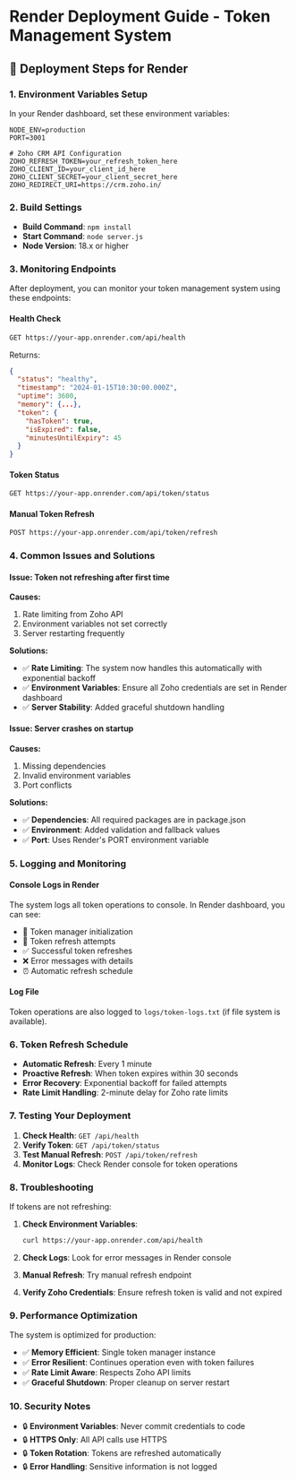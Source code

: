 # Render Deployment Guide - Token Management System

## 🚀 Deployment Steps for Render

### 1. Environment Variables Setup

In your Render dashboard, set these environment variables:

```env
NODE_ENV=production
PORT=3001

# Zoho CRM API Configuration
ZOHO_REFRESH_TOKEN=your_refresh_token_here
ZOHO_CLIENT_ID=your_client_id_here
ZOHO_CLIENT_SECRET=your_client_secret_here
ZOHO_REDIRECT_URI=https://crm.zoho.in/
```

### 2. Build Settings

- **Build Command**: `npm install`
- **Start Command**: `node server.js`
- **Node Version**: 18.x or higher

### 3. Monitoring Endpoints

After deployment, you can monitor your token management system using these endpoints:

#### Health Check

```bash
GET https://your-app.onrender.com/api/health
```

Returns:

```json
{
  "status": "healthy",
  "timestamp": "2024-01-15T10:30:00.000Z",
  "uptime": 3600,
  "memory": {...},
  "token": {
    "hasToken": true,
    "isExpired": false,
    "minutesUntilExpiry": 45
  }
}
```

#### Token Status

```bash
GET https://your-app.onrender.com/api/token/status
```

#### Manual Token Refresh

```bash
POST https://your-app.onrender.com/api/token/refresh
```

### 4. Common Issues and Solutions

#### Issue: Token not refreshing after first time

**Causes:**

1. Rate limiting from Zoho API
2. Environment variables not set correctly
3. Server restarting frequently

**Solutions:**

- ✅ **Rate Limiting**: The system now handles this automatically with exponential backoff
- ✅ **Environment Variables**: Ensure all Zoho credentials are set in Render dashboard
- ✅ **Server Stability**: Added graceful shutdown handling

#### Issue: Server crashes on startup

**Causes:**

1. Missing dependencies
2. Invalid environment variables
3. Port conflicts

**Solutions:**

- ✅ **Dependencies**: All required packages are in package.json
- ✅ **Environment**: Added validation and fallback values
- ✅ **Port**: Uses Render's PORT environment variable

### 5. Logging and Monitoring

#### Console Logs in Render

The system logs all token operations to console. In Render dashboard, you can see:

- 🚀 Token manager initialization
- 🔄 Token refresh attempts
- ✅ Successful token refreshes
- ❌ Error messages with details
- ⏰ Automatic refresh schedule

#### Log File

Token operations are also logged to `logs/token-logs.txt` (if file system is available).

### 6. Token Refresh Schedule

- **Automatic Refresh**: Every 1 minute
- **Proactive Refresh**: When token expires within 30 seconds
- **Error Recovery**: Exponential backoff for failed attempts
- **Rate Limit Handling**: 2-minute delay for Zoho rate limits

### 7. Testing Your Deployment

1. **Check Health**: `GET /api/health`
2. **Verify Token**: `GET /api/token/status`
3. **Test Manual Refresh**: `POST /api/token/refresh`
4. **Monitor Logs**: Check Render console for token operations

### 8. Troubleshooting

If tokens are not refreshing:

1. **Check Environment Variables**:

   ```bash
   curl https://your-app.onrender.com/api/health
   ```

2. **Check Logs**: Look for error messages in Render console

3. **Manual Refresh**: Try manual refresh endpoint

4. **Verify Zoho Credentials**: Ensure refresh token is valid and not expired

### 9. Performance Optimization

The system is optimized for production:

- ✅ **Memory Efficient**: Single token manager instance
- ✅ **Error Resilient**: Continues operation even with token failures
- ✅ **Rate Limit Aware**: Respects Zoho API limits
- ✅ **Graceful Shutdown**: Proper cleanup on server restart

### 10. Security Notes

- 🔒 **Environment Variables**: Never commit credentials to code
- 🔒 **HTTPS Only**: All API calls use HTTPS
- 🔒 **Token Rotation**: Tokens are refreshed automatically
- 🔒 **Error Handling**: Sensitive information is not logged
